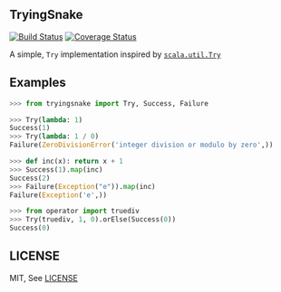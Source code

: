 TryingSnake
-----------

[![Build Status](https://travis-ci.org/zero323/tryingsnake.svg?branch=master)](https://travis-ci.org/zero323/tryingsnake)
[![Coverage Status](https://coveralls.io/repos/zero323/tryingsnake/badge.svg?branch=master&service=github)](https://coveralls.io/github/zero323/tryingsnake?branch=master)

A simple, `Try` implementation inspired by [`scala.util.Try`](http://www.scala-lang.org/files/archive/nightly/docs/library/index.html#scala.util.Try)

Examples
--------

```python
>>> from tryingsnake import Try, Success, Failure

>>> Try(lambda: 1)
Success(1)
>>> Try(lambda: 1 / 0)
Failure(ZeroDivisionError('integer division or modulo by zero',))

>>> def inc(x): return x + 1
>>> Success(1).map(inc)
Success(2)
>>> Failure(Exception("e")).map(inc)
Failure(Exception('e',))

>>> from operator import truediv
>>> Try(truediv, 1, 0).orElse(Success(0))
Success(0)
```
    
LICENSE
-------
MIT, See [LICENSE](https://github.com/zero323/tryingsnake/blob/master/LICENSE)


